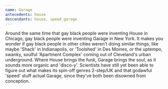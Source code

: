 ```yaml
---
name: Garage
antecedents: house
descendants: house, speed_garage
---
```


Around the same time that gay black people were inventing House in
Chicago, gay black people were inventing Garage in New York. It makes
you wonder if gay black people in other cities weren't doing similar
things, like maybe 'Shack' in Indianapolis, or 'Toolshed' in Des Moines,
or the uptempo, swanky, soulful 'Apartment Complex' coming out of
Cleveland's urban underground. Where House brings the funk, Garage
brings the soul, as it sounds more organic and 'disco-y'. Scientists
have still yet been able to figure out what makes its spin-off genres
2-step/UK and that godawful 'speed' stuff actual Garage, since they've
both been disowned from conception.
